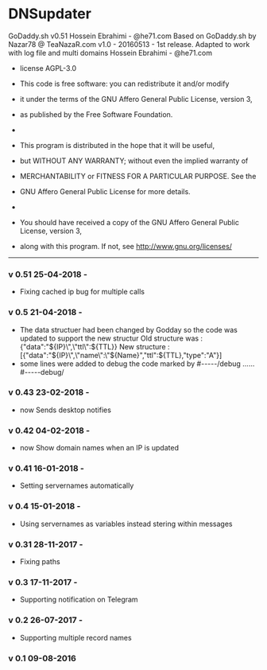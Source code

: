 # DNSupdater
GoDaddy.sh v0.51 Hossein Ebrahimi - @he71.com
Based on GoDaddy.sh by Nazar78 @ TeaNazaR.com v1.0 - 20160513 - 1st release.
Adapted to work with log file and multi domains
Hossein Ebrahimi - @he71.com

* license AGPL-3.0 

* This code is free software: you can redistribute it and/or modify
* it under the terms of the GNU Affero General Public License, version 3,
* as published by the Free Software Foundation.
*
* This program is distributed in the hope that it will be useful,
* but WITHOUT ANY WARRANTY; without even the implied warranty of
* MERCHANTABILITY or FITNESS FOR A PARTICULAR PURPOSE. See the
* GNU Affero General Public License for more details.
*
* You should have received a copy of the GNU Affero General Public License, version 3,
* along with this program.  If not, see <http://www.gnu.org/licenses/>

----
### v 0.51 25-04-2018 - 
* Fixing cached ip bug for multiple calls

### v 0.5 21-04-2018 - 
* The data structuer had been changed by Godday so the code was updated to support the new structur
	Old structure was  : {\"data\":\"${IP}\",\"ttl\":${TTL}}
	New structure : [{\"data\":\"${IP}\",\"name\":\"${Name}\",\"ttl\":${TTL},\"type\":\"A\"}]
* some lines were added to debug the code marked by #-----/debug ...... #-----debug/

### v 0.43 23-02-2018 - 
* now Sends desktop notifies

### v 0.42 04-02-2018 - 
* now Show domain names when an IP is updated

### v 0.41 16-01-2018 - 
* Setting servernames automatically

### v 0.4 15-01-2018 - 
* Using servernames as variables instead stering within messages 

### v 0.31 28-11-2017 - 
* Fixing paths

### v 0.3 17-11-2017 - 
* Supporting notification on Telegram

### v 0.2 26-07-2017 - 
* Supporting multiple record names

### v 0.1 09-08-2016